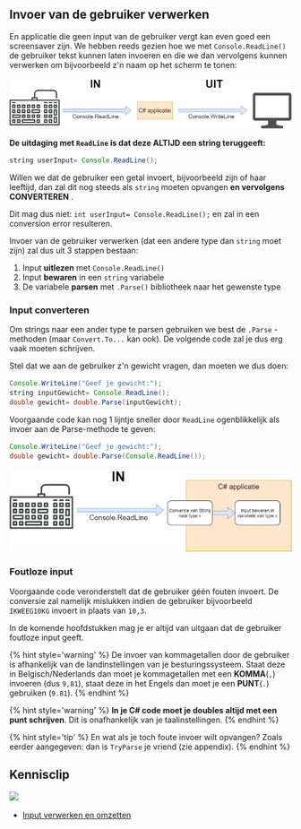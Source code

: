 ## Invoer van de gebruiker verwerken

En applicatie die geen input van de gebruiker vergt kan even goed een screensaver zijn. We hebben reeds gezien hoe we met ``Console.ReadLine()`` de gebruiker tekst kunnen laten invoeren en die we dan vervolgens kunnen verwerken om bijvoorbeeld z'n naam op het scherm te tonen:


![Deze vereenvouding van de meeste van onze applicaties blijft gelden](../assets/1_csharpbasics/inuit.png)

**De uitdaging met ``ReadLine`` is dat deze ALTIJD een string teruggeeft:**

```java
string userInput= Console.ReadLine();
```

Willen we dat de gebruiker een getal invoert, bijvoorbeeld zijn of haar leeftijd, dan zal dit nog steeds als ``string`` moeten opvangen **en vervolgens CONVERTEREN** .

Dit mag dus niet: ``int userInput= Console.ReadLine();`` en zal in een conversion error resulteren.

Invoer van de gebruiker verwerken (dat een andere type dan ``string`` moet zijn) zal dus uit 3 stappen bestaan:
1. Input **uitlezen** met ``Console.ReadLine()``
2. Input **bewaren** in een ``string`` variabele
3. De variabele **parsen** met ``.Parse()`` bibliotheek naar het gewenste type


### Input converteren 
Om strings naar een ander type te parsen gebruiken we best de ``.Parse`` -methoden (maar ``Convert.To...`` kan ook). De volgende code zal je dus erg vaak moeten schrijven. 

Stel dat we aan de gebruiker z'n gewicht vragen, dan moeten we dus doen:

```java
Console.WriteLine("Geef je gewicht:");
string inputGewicht= Console.ReadLine();
double gewicht= double.Parse(inputGewicht);
```

<!---{pagebreak} --->

Voorgaande code kan nog 1 lijntje sneller door ``ReadLine`` ogenblikkelijk als invoer aan de Parse-methode te geven:

```java
Console.WriteLine("Geef je gewicht:");
double gewicht= double.Parse(Console.ReadLine());
```

![Schematisch overzicht: ReadLine=>Conversie](../assets/2_beslissingen/readline.png)

### Foutloze input
Voorgaande code veronderstelt dat de gebruiker géén fouten invoert. De conversie zal namelijk mislukken indien de gebruiker bijvoorbeeld  ``IKWEEG10KG`` invoert in plaats van ``10,3``.

In de komende hoofdstukken mag je er altijd van uitgaan dat de gebruiker foutloze input geeft.


{% hint style='warning' %}
De invoer van kommagetallen door de gebruiker is afhankelijk van de landinstellingen van je besturingssysteem. Staat deze in Belgisch/Nederlands dan moet je kommagetallen met een **KOMMA**(``,``) invoeren (dus ``9,81``), staat deze in het Engels dan moet je een **PUNT**(``.``) gebruiken (``9.81``).
{% endhint %}


{% hint style='warning' %}
**In je C# code moet je doubles altijd met een punt schrijven**. Dit is onafhankelijk van je taalinstellingen.
{% endhint %}

{% hint style='tip' %}
En wat als je toch foute invoer wilt opvangen? Zoals eerder aangegeven: dan is ``TryParse`` je vriend (zie appendix).
{% endhint %}


<!---NOBOOKSTART--->
## Kennisclip
![](../assets/infoclip.png)

* [Input verwerken en omzetten](https://ap.cloud.panopto.eu/Panopto/Pages/Viewer.aspx?id=a6e8b098-c0ad-40d6-9a29-ac3d008db7ab)
<!---NOBOOKEND--->